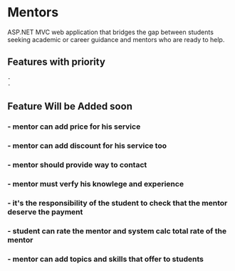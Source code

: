 # Mentors
ASP.NET MVC web application that bridges the gap between students seeking academic or career guidance and mentors who are ready to help.


## Features with priority 
    -
    -
## Feature Will be Added soon
### - mentor can add price for his service
### - mentor can add discount for his service too
### - mentor should provide way to contact
### - mentor must verfy his knowlege and experience
### - it's the responsibility of the student to check that the mentor deserve the payment
### - student can rate the mentor and system calc total rate of the mentor
### - mentor can add topics and skills that offer to students
